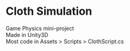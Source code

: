 # Cloth Simulation  
Game Physics mini-project  
Made in Unity3D  
Most code in Assets > Scripts > ClothScript.cs  
